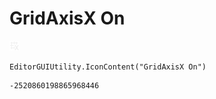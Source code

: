 # GridAxisX On
![](/img/GridAxisX%20On.png)

``` CSharp
EditorGUIUtility.IconContent("GridAxisX On")
```
```
-2520860198865968446
```
